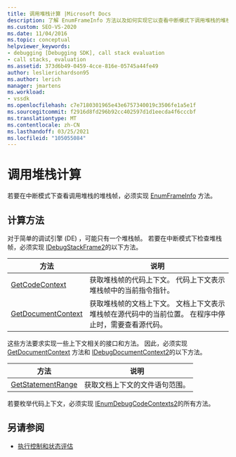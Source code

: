 ```yaml
---
title: 调用堆栈计算 |Microsoft Docs
description: 了解 EnumFrameInfo 方法以及如何实现它以查看中断模式下调用堆栈的堆栈帧。
ms.custom: SEO-VS-2020
ms.date: 11/04/2016
ms.topic: conceptual
helpviewer_keywords:
- debugging [Debugging SDK], call stack evaluation
- call stacks, evaluation
ms.assetid: 373d6b49-0459-4cce-816e-05745a44fe49
author: leslierichardson95
ms.author: lerich
manager: jmartens
ms.workload:
- vssdk
ms.openlocfilehash: c7e7180301965e43e6757340019c3506fe1a5e1f
ms.sourcegitcommit: f2916d8fd296b92cc402597d1d1eecda4f6cccbf
ms.translationtype: MT
ms.contentlocale: zh-CN
ms.lasthandoff: 03/25/2021
ms.locfileid: "105055084"
---
```

# <a name="call-stack-evaluation"></a>调用堆栈计算
若要在中断模式下查看调用堆栈的堆栈帧，必须实现 [EnumFrameInfo](../../extensibility/debugger/reference/idebugthread2-enumframeinfo.md) 方法。

## <a name="methods-for-evaluation"></a>计算方法
 对于简单的调试引擎 (DE) ，可能只有一个堆栈帧。 若要在中断模式下检查堆栈帧，必须实现 [IDebugStackFrame2](../../extensibility/debugger/reference/idebugstackframe2.md)的以下方法。

|方法|说明|
|------------|-----------------|
|[GetCodeContext](../../extensibility/debugger/reference/idebugstackframe2-getcodecontext.md)|获取堆栈帧的代码上下文。 代码上下文表示堆栈帧中的当前指令指针。|
|[GetDocumentContext](../../extensibility/debugger/reference/idebugstackframe2-getdocumentcontext.md)|获取堆栈帧的文档上下文。 文档上下文表示堆栈帧在源代码中的当前位置。 在程序中停止时，需要查看源代码。|

 这些方法要求实现一些上下文相关的接口和方法。 因此，必须实现 [GetDocumentContext](../../extensibility/debugger/reference/idebugcodecontext2-getdocumentcontext.md) 方法和 [IDebugDocumentContext2](../../extensibility/debugger/reference/idebugdocumentcontext2.md)的以下方法。

|方法|说明|
|------------|-----------------|
|[GetStatementRange](../../extensibility/debugger/reference/idebugdocumentcontext2-getstatementrange.md)|获取文档上下文的文件语句范围。|

 若要枚举代码上下文，必须实现 [IEnumDebugCodeContexts2](../../extensibility/debugger/reference/ienumdebugcodecontexts2.md)的所有方法。

## <a name="see-also"></a>另请参阅
- [执行控制和状态评估](../../extensibility/debugger/execution-control-and-state-evaluation.md)
